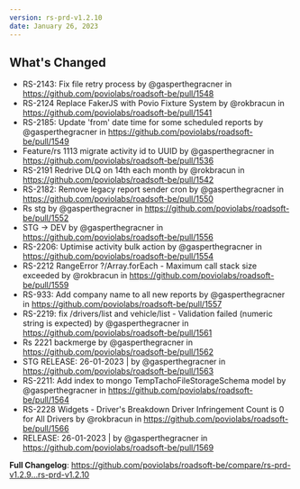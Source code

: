 ```yaml
---
version: rs-prd-v1.2.10
date: January 26, 2023
---
```


## What's Changed
* RS-2143: Fix file retry process by @gasperthegracner in https://github.com/poviolabs/roadsoft-be/pull/1548
* RS-2124 Replace FakerJS with Povio Fixture System by @rokbracun in https://github.com/poviolabs/roadsoft-be/pull/1541
* RS-2185: Update 'from' date time for some scheduled reports by @gasperthegracner in https://github.com/poviolabs/roadsoft-be/pull/1549
* Feature/rs 1113 migrate activity id to UUID by @gasperthegracner in https://github.com/poviolabs/roadsoft-be/pull/1536
* RS-2191 Redrive DLQ on 14th each month by @rokbracun in https://github.com/poviolabs/roadsoft-be/pull/1542
* RS-2182: Remove legacy report sender cron by @gasperthegracner in https://github.com/poviolabs/roadsoft-be/pull/1550
* Rs stg by @gasperthegracner in https://github.com/poviolabs/roadsoft-be/pull/1552
* STG -> DEV by @gasperthegracner in https://github.com/poviolabs/roadsoft-be/pull/1556
* RS-2206: Uptimise activity bulk action by @gasperthegracner in https://github.com/poviolabs/roadsoft-be/pull/1554
* RS-2212 RangeError ?/Array.forEach - Maximum call stack size exceeded by @rokbracun in https://github.com/poviolabs/roadsoft-be/pull/1559
* RS-933: Add company name to all new reports by @gasperthegracner in https://github.com/poviolabs/roadsoft-be/pull/1557
* RS-2219: fix /drivers/list and vehicle/list - Validation failed (numeric string is expected) by @gasperthegracner in https://github.com/poviolabs/roadsoft-be/pull/1561
* Rs 2221 backmerge by @gasperthegracner in https://github.com/poviolabs/roadsoft-be/pull/1562
* STG RELEASE: 26-01-2023 | by @gasperthegracner in https://github.com/poviolabs/roadsoft-be/pull/1563
* RS-2211: Add index to mongo TempTachoFileStorageSchema model by @gasperthegracner in https://github.com/poviolabs/roadsoft-be/pull/1564
* RS-2228 Widgets - Driver's Breakdown Driver Infringement Count is 0 for All Drivers by @rokbracun in https://github.com/poviolabs/roadsoft-be/pull/1566
* RELEASE: 26-01-2023 | by @gasperthegracner in https://github.com/poviolabs/roadsoft-be/pull/1569


**Full Changelog**: https://github.com/poviolabs/roadsoft-be/compare/rs-prd-v1.2.9...rs-prd-v1.2.10